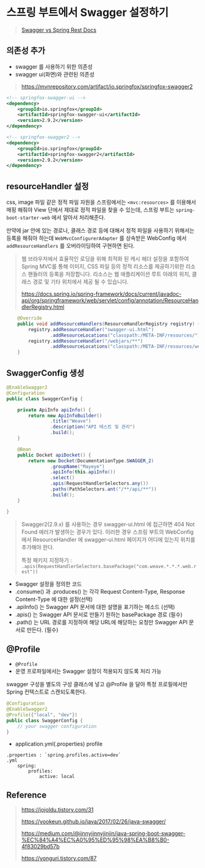 # 스프링 부트에서 Swagger 설정하기

> [Swagger vs Spring Rest Docs](https://woowabros.github.io/experience/2018/12/28/spring-rest-docs.html)

## 의존성 추가

- swagger 를 사용하기 위한 의존성
- swagger ui(화면)와 관련된 의존성

> https://mvnrepository.com/artifact/io.springfox/springfox-swagger2

```xml
<!-- springfox-swagger-ui -->
<dependency>
    <groupId>io.springfox</groupId>
    <artifactId>springfox-swagger-ui</artifactId>
    <version>2.9.2</version>
</dependency>

<!-- springfox-swagger2 -->
<dependency>
    <groupId>io.springfox</groupId>
    <artifactId>springfox-swagger2</artifactId>
    <version>2.9.2</version>
</dependency>
```

## resourceHandler 설정

css, image 파일 같은 정적 파일 자원을 스프링에서는 `<mvc:resources>` 를 이용해서 매핑 해줘야 View 단에서 제대로 정적 파일을 찾을 수 있는데, 스프링 부트는 `spring-boot-starter-web` 에서
알아서 처리해준다.

만약에 jar 안에 있는 경로나, 클래스 경로 등에 대해서 정적 파일을 사용하기 위해서는 등록을 해줘야 하는데 `WebMvcConfigurerAdapter` 를 상속받은 WebConfig 에서 `addResourceHandlers` 를 오버라이딩하여
구현하면 된다.

> 웹 브라우저에서 효율적인 로딩을 위해 최적화 된 캐시 헤더 설정을 포함하여 Spring MVC를 통해 이미지, CSS 파일 등의 정적 리소스를 제공하기위한 리소스 핸들러의 등록을 저장합니다. 리소스는 웹 애플리케이션 루트 아래의 위치, 클래스 경로 및 기타 위치에서 제공 될 수 있습니다.
>
> https://docs.spring.io/spring-framework/docs/current/javadoc-api/org/springframework/web/servlet/config/annotation/ResourceHandlerRegistry.html

```java
    @Override
    public void addResourceHandlers(ResourceHandlerRegistry registry) {
        registry.addResourceHandler("swagger-ui.html")
                .addResourceLocations("classpath:/META-INF/resources/");
        registry.addResourceHandler("/webjars/**")
                .addResourceLocations("classpath:/META-INF/resources/webjars/");
    }
```

## SwaggerConfig 생성

```java
@EnableSwagger2
@Configuration
public class SwaggerConfig {

    private ApiInfo apiInfo() {
        return new ApiInfoBuilder()
                .title("Weave")
                .description("API 테스트 및 관리")
                .build();
    }

    @Bean
    public Docket apiDocket() {
        return new Docket(DocumentationType.SWAGGER_2)
                .groupName("Mayeye")
                .apiInfo(this.apiInfo())
                .select()
                .apis(RequestHandlerSelectors.any())
                .paths(PathSelectors.ant("/**/api/**"))
                .build();
    }

}
```

>  Swagger2(2.9.x) 를 사용하는 경우 swagger-ui.html 에 접근하면 404 Not Found 에러가 발생하는 경우가 있다. 이러한 경우 스프링 부트의 WebConfig 에서 ResourceHandler 에 
 swagger-ui.html 페이지가 어디에 있는지 위치를 추가해야 한다.
> 
> 특정 패키지 지정하기 : `.apis(RequestHandlerSelectors.basePackage("com.weave.*.*.*.web.rest"))`

- Swagger 설정을 정의한 코드
 - .consume() 과 .produces() 는 각각 Request Content-Type, Response Content-Type 에 대한 설정(선택)
 - .apiInfo() 는 Swagger API 문서에 대한 설명을 표기하는 메소드 (선택)
 - .apis() 는 Swagger API 문서로 만들기 원하는 basePackage 경로 (필수)
 - .path() 는 URL 경로를 지정하여 해당 URL에 해당하는 요청만 Swagger API 문서로 만든다. (필수)
 
 
 ## @Profile
 
 - `@Profile`
  - 운영 프로파일에서는 Swagger 설정이 적용되지 않도록 처리 가능
  
swagger 구성을 별도의 구성 클래스에 넣고 @Profile 을 달아 특정 프로필에서만 Spring 컨텍스트로 스캔되도록한다.

```java
@Configuration
@EnableSwagger2
@Profile({"local", "dev"})
public class SwaggerConfig {
    // your swagger configuration
}
```

- application.yml(.properties) profile 

```
.properties : `spring.profiles.active=dev`
.yml 
    spring:
        profiles:
            active: local
```

## Reference

> https://jojoldu.tistory.com/31
>
> https://yookeun.github.io/java/2017/02/26/java-swagger/
> 
> https://medium.com/@jinnyjinnyjinjin/java-spring-boot-swagger-%EC%84%A4%EC%A0%95%ED%95%98%EA%B8%B0-4f83029bd57b
>
> https://yonguri.tistory.com/87
